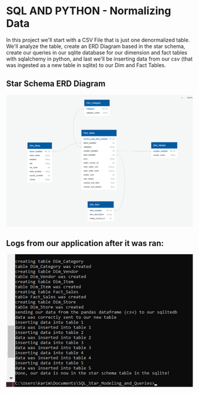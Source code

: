 # SQL AND PYTHON - Normalizing Data
In this project we'll start with a CSV File that is just one denormalized table.
We'll analyze the table, create an ERD Diagram based in the star schema, 
create our queries in our sqlite database for our dimension and fact tables with sqlalchemy in python, 
and last we'll be inserting data from our csv (that was ingested as a new table in sqlite) 
to our Dim and Fact Tables.


## Star Schema ERD Diagram
<img src="imgs/ERD_Diagram_Star_Schema.png"></img>

## Logs from our application after it was ran:
<img src="imgs/logs_app_success.jpg"></img>